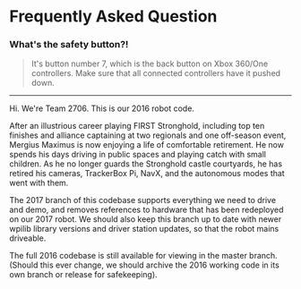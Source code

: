 # Frequently Asked Question
### What's the safety button?!
> It's button number 7, which is the back button on Xbox 360/One controllers. Make sure that all connected controllers have it pushed down.
___
Hi. We're Team 2706. This is our 2016 robot code.

After an illustrious career playing FIRST Stronghold, including top ten finishes and alliance captaining at two regionals and one off-season event, Mergius Maximus is now enjoying a life of comfortable retirement. He now spends his days driving in public spaces and playing catch with small children. As he no longer guards the Stronghold castle courtyards, he has retired his cameras, TrackerBox Pi, NavX, and the autonomous modes that went with them.

The 2017 branch of this codebase supports everything we need to drive and demo, and removes references to hardware that has been redeployed on our 2017 robot. We should also keep this branch up to date with newer wpilib library versions and driver station updates, so that the robot mains driveable.

The full 2016 codebase is still available for viewing in the master branch. (Should this ever change, we should archive the 2016 working code in its own branch or release for safekeeping).
